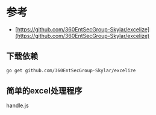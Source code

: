 # 参考

- [https://github.com/360EntSecGroup-Skylar/excelize](https://github.com/360EntSecGroup-Skylar/excelize)

## 下载依赖

```bash
go get github.com/360EntSecGroup-Skylar/excelize
```

## 简单的excel处理程序

handle.js

